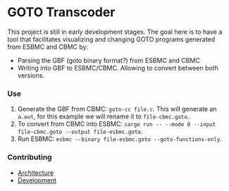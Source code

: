 # GOTO Transcoder

This project is still in early development stages. The goal here is to have a tool that facilitates visualizing and changing GOTO programs generated from ESBMC and CBMC by:
- Parsing the GBF (goto binary format?) from ESBMC and CBMC
- Writing into GBF to ESBMC/CBMC. Allowing to convert between both versions.
 
### Use

1. Generate the GBF from CBMC: `goto-cc file.c`. This will generate an `a.out`, for this example we will rename it to `file-cbmc.goto`.
2. To convert from CBMC into ESBMC: `cargo run -- --mode 0 --input file-cbmc.goto --output file-esbmc.goto`.
3. Run ESBMC: `esbmc --binary file-esbmc.goto --goto-functions-only`.

### Contributing

- [Architecture](docs/Architecture.md)
- [Development](docs/Development.md)
